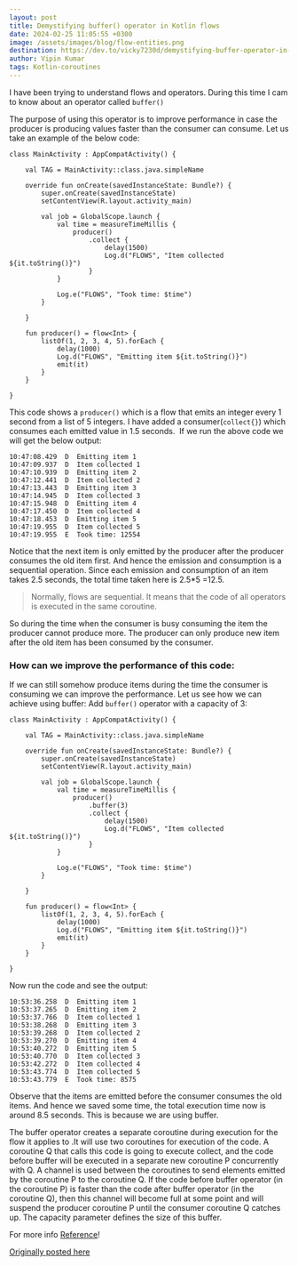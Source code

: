 ```yaml
---
layout: post
title: Demystifying buffer() operator in Kotlin flows
date: 2024-02-25 11:05:55 +0300
image: /assets/images/blog/flow-entities.png
destination: https://dev.to/vicky7230d/demystifying-buffer-operator-in-kotlin-flows-45jc
author: Vipin Kumar
tags: Kotlin-coroutines
---
```


I have been trying to understand flows and operators. During this time I cam to know about an operator called `buffer()`

The purpose of using this operator is to improve performance in case the producer is producing values faster than the consumer can consume.
Let us take an example of the below code:

```
class MainActivity : AppCompatActivity() {

    val TAG = MainActivity::class.java.simpleName

    override fun onCreate(savedInstanceState: Bundle?) {
        super.onCreate(savedInstanceState)
        setContentView(R.layout.activity_main)

        val job = GlobalScope.launch {
            val time = measureTimeMillis {
                producer()
                    .collect {
                        delay(1500)
                        Log.d("FLOWS", "Item collected ${it.toString()}")
                    }
            }

            Log.e("FLOWS", "Took time: $time")
        }

    }

    fun producer() = flow<Int> {
        listOf(1, 2, 3, 4, 5).forEach {
            delay(1000)
            Log.d("FLOWS", "Emitting item ${it.toString()}")
            emit(it)
        }
    }

}
```

This code shows a `producer()` which is a flow that emits an integer every 1 second from a list of 5 integers.
I have added a consumer(`collect{}`) which consumes each emitted value in 1.5 seconds. 
If we run the above code we will get the below output:

```
10:47:08.429  D  Emitting item 1
10:47:09.937  D  Item collected 1
10:47:10.939  D  Emitting item 2
10:47:12.441  D  Item collected 2
10:47:13.443  D  Emitting item 3
10:47:14.945  D  Item collected 3
10:47:15.948  D  Emitting item 4
10:47:17.450  D  Item collected 4
10:47:18.453  D  Emitting item 5
10:47:19.955  D  Item collected 5
10:47:19.955  E  Took time: 12554
```

Notice that the next item is only emitted by the producer after the producer consumes the old item first. And hence the emission and consumption is a sequential operation. Since each emission and consumption of an item takes 2.5 seconds, the total time taken here is 2.5\*5 =12.5.

> Normally, flows are sequential. It means that the code of all operators is executed in the same coroutine.

So during the time when the consumer is busy consuming the item the producer cannot produce more. The producer can only produce new item after the old item has been consumed by the consumer.

### How can we improve the performance of this code:

If we can still somehow produce items during the time the consumer is consuming we can improve the performance.
Let us see how we can achieve using buffer:
Add `buffer()` operator with a capacity of 3:

```
class MainActivity : AppCompatActivity() {

    val TAG = MainActivity::class.java.simpleName

    override fun onCreate(savedInstanceState: Bundle?) {
        super.onCreate(savedInstanceState)
        setContentView(R.layout.activity_main)

        val job = GlobalScope.launch {
            val time = measureTimeMillis {
                producer()
                    .buffer(3)
                    .collect {
                        delay(1500)
                        Log.d("FLOWS", "Item collected ${it.toString()}")
                    }
            }

            Log.e("FLOWS", "Took time: $time")
        }

    }

    fun producer() = flow<Int> {
        listOf(1, 2, 3, 4, 5).forEach {
            delay(1000)
            Log.d("FLOWS", "Emitting item ${it.toString()}")
            emit(it)
        }
    }

}
```

Now run the code and see the output:

```
10:53:36.258  D  Emitting item 1
10:53:37.265  D  Emitting item 2
10:53:37.766  D  Item collected 1
10:53:38.268  D  Emitting item 3
10:53:39.268  D  Item collected 2
10:53:39.270  D  Emitting item 4
10:53:40.272  D  Emitting item 5
10:53:40.770  D  Item collected 3
10:53:42.272  D  Item collected 4
10:53:43.774  D  Item collected 5
10:53:43.779  E  Took time: 8575
```

Observe that the items are emitted before the consumer consumes the old items. And hence we saved some time, the total execution time now is around 8.5 seconds. This is because we are using buffer.

The buffer operator creates a separate coroutine during execution for the flow it applies to .It will use two coroutines for execution of the code. A coroutine Q that calls this code is going to execute collect, and the code before buffer will be executed in a separate new coroutine P concurrently with Q. A channel is used between the coroutines to send elements emitted by the coroutine P to the coroutine Q. If the code before buffer operator (in the coroutine P) is faster than the code after buffer operator (in the coroutine Q), then this channel will become full at some point and will suspend the producer coroutine P until the consumer coroutine Q catches up. The capacity parameter defines the size of this buffer.

For more info [Reference](https://kotlinlang.org/api/kotlinx.coroutines/kotlinx-coroutines-core/kotlinx.coroutines.flow/buffer.html#:~:text=If%20the%20code%20before%20buffer,the%20size%20of%20this%20buffer)!

[Originally posted here](https://dev.to/vicky7230d/demystifying-buffer-operator-in-kotlin-flows-45jc)
